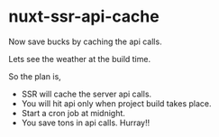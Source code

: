 # nuxt-ssr-api-cache

Now save bucks by caching the api calls.

Lets see the weather at the build time.

So the plan is,
- SSR will cache the server api calls.
- You will hit api only when project build takes place.
- Start a cron job at midnight.
- You save tons in api calls.
Hurray!!